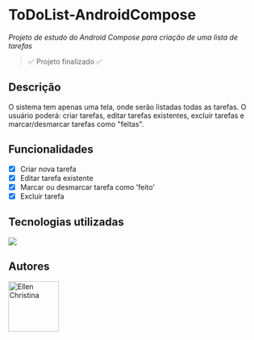 # ToDoList-AndroidCompose
_Projeto de estudo do Android Compose para criação de uma lista de tarefas_
> ✅ Projeto finalizado ✅

## Descrição 
O sistema tem apenas uma tela, onde serão listadas todas as tarefas. O usuário poderá: criar tarefas, editar tarefas existentes, excluir tarefas e marcar/desmarcar tarefas como "feitas".

## Funcionalidades 
- [x] Criar nova tarefa
- [x] Editar tarefa existente
- [x] Marcar ou desmarcar tarefa como 'feito'
- [x] Excluir tarefa

## Tecnologias utilizadas
<img src="https://img.shields.io/badge/Kotlin-0095D5?style=for-the-badge&logo=kotlin&logoColor=white" /> 

## Autores
[<img src="https://images.weserv.nl/?url=https://avatars.githubusercontent.com/u/53973937?v=4&mask=circle" width="100" title="Ellen Christina">](https://github.com/Ellen172)
